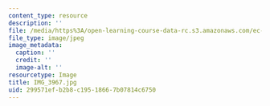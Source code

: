 ```yaml
---
content_type: resource
description: ''
file: /media/https%3A/open-learning-course-data-rc.s3.amazonaws.com/ec-721-wheelchair-design-in-developing-countries-spring-2009/299571efb2b8c19518667b07814c6750_IMG_3967.jpg
file_type: image/jpeg
image_metadata:
  caption: ''
  credit: ''
  image-alt: ''
resourcetype: Image
title: IMG_3967.jpg
uid: 299571ef-b2b8-c195-1866-7b07814c6750
---
```

